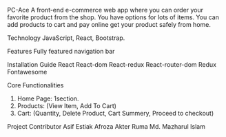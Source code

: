 PC-Ace
A front-end e-commerce web app where you can order your favorite product from the shop. You have options for lots of items. You can add products to cart and pay online get your product safely from home.

Technology
JavaScript, React, Bootstrap.

Features
Fully featured navigation bar

Installation Guide
React
React-dom
React-redux
React-router-dom
Redux
Fontawesome

Core Functionalities

1. Home Page: 1section.
2. Products: (View Item, Add To Cart)
3. Cart: (Quantity, Delete Product, Cart Summery, Proceed to checkout)

Project Contributor
Asif Estiak
Afroza Akter Ruma
Md. Mazharul Islam
